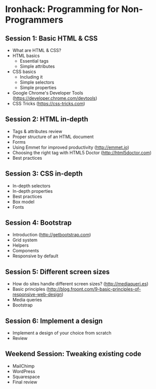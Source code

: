 Ironhack: Programming for Non-Programmers
=========================================

Session 1: Basic HTML & CSS
---------------------------

- What are HTML & CSS?
- HTML basics
  * Essential tags
  * Simple attributes
- CSS basics
  * Including it
  * Simple selectors
  * Simple properties
- Google Chrome's Developer Tools (https://developer.chrome.com/devtools)
- CSS Tricks (https://css-tricks.com)


Session 2: HTML in-depth
------------------------

- Tags & attributes review
- Proper structure of an HTML document
- Forms
- Using Emmet for improved productivity (http://emmet.io)
- Choosing the right tag with HTML5 Doctor (http://html5doctor.com)
- Best practices


Session 3: CSS in-depth
-----------------------

- In-depth selectors
- In-depth properties
- Best practices
- Box model
- Fonts


Session 4: Bootstrap
--------------------

- Introduction (http://getbootstrap.com)
- Grid system
- Helpers
- Components
- Responsive by default


Session 5: Different screen sizes
---------------------------------

- How do sites handle different screen sizes? (http://mediaqueri.es)
- Basic principles (http://blog.froont.com/9-basic-principles-of-responsive-web-design)
- Media queries
- Bootstrap


Session 6: Implement a design
-----------------------------

- Implement a design of your choice from scratch
- Review


Weekend Session: Tweaking existing code
---------------------------------------

- MailChimp
- WordPress
- Squarespace
- Final review
